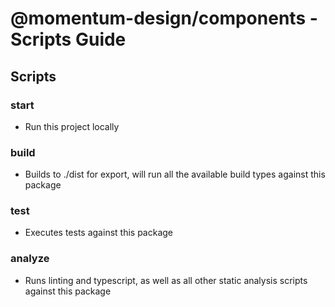 # @momentum-design/components - Scripts Guide

## Scripts

### start
- Run this project locally

### build
- Builds to ./dist for export, will run all the available build types against this package

### test
- Executes tests against this package

### analyze
- Runs linting and typescript, as well as all other static analysis scripts against this package
